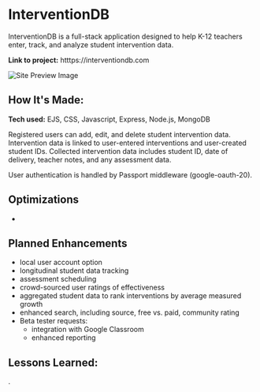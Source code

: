 # InterventionDB
InterventionDB is a full-stack application designed to help K-12 teachers enter, track, and analyze student intervention data.

**Link to project:** htttps://interventiondb.com

![Site Preview Image]()

## How It's Made:

**Tech used:** EJS, CSS, Javascript, Express, Node.js, MongoDB

Registered users can add, edit, and delete student intervention data. Intervention data is linked to user-entered interventions and user-created student IDs. Collected intervention data includes student ID, date of delivery, teacher notes, and any assessment data.

User authentication is handled by Passport middleware (google-oauth-20).

## Optimizations

- 
## Planned Enhancements

- local user account option
- longitudinal student data tracking
- assessment scheduling
- crowd-sourced user ratings of effectiveness
- aggregated student data to rank interventions by average measured growth
- enhanced search, including source, free vs. paid, community rating
- Beta tester requests:
    - integration with Google Classroom
    - enhanced reporting

## Lessons Learned:

.
